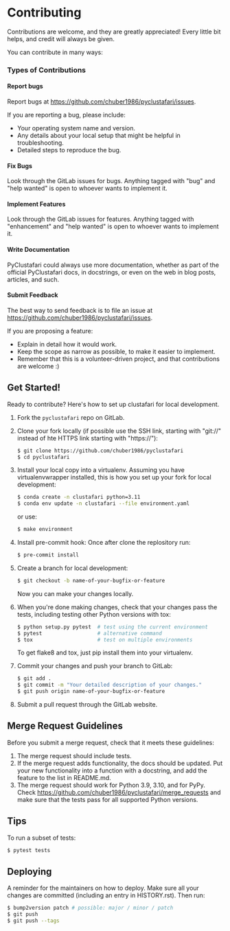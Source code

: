 # Contributing

Contributions are welcome, and they are greatly appreciated! Every little bit helps, and credit will always be given.

You can contribute in many ways:

### Types of Contributions

#### Report bugs

Report bugs at https://github.com/chuber1986/pyclustafari/issues.

If you are reporting a bug, please include:

-   Your operating system name and version.
-   Any details about your local setup that might be helpful in troubleshooting.
-   Detailed steps to reproduce the bug.

#### Fix Bugs

Look through the GitLab issues for bugs. Anything tagged with "bug" and "help wanted" is open to whoever wants to implement it.

#### Implement Features

Look through the GitLab issues for features. Anything tagged with "enhancement" and "help wanted" is open to whoever wants to implement it.

#### Write Documentation

PyClustafari could always use more documentation, whether as part of the official PyClustafari docs, in docstrings, or even on the web in blog posts, articles, and such.

#### Submit Feedback

The best way to send feedback is to file an issue at https://github.com/chuber1986/pyclustafari/issues.

If you are proposing a feature:

-   Explain in detail how it would work.
-   Keep the scope as narrow as possible, to make it easier to implement.
-   Remember that this is a volunteer-driven project, and that contributions are welcome :)

## Get Started!

Ready to contribute? Here's how to set up clustafari for local development.

1. Fork the `pyclustafari` repo on GitLab.
2. Clone your fork locally (if possible use the SSH link, starting with "git://" instead of hte HTTPS link starting with "https://"):
    ```bash
    $ git clone https://github.com/chuber1986/pyclustafari
    $ cd pyclustafari
    ```
3. Install your local copy into a virtualenv. Assuming you have virtualenvwrapper installed, this is how you set up your fork for local development:
    ```bash
    $ conda create -n clustafari python=3.11
    $ conda env update -n clustafari --file environment.yaml
    ```
    or use:
    ```bash
    $ make environment
    ```
4. Install pre-commit hook:
   Once after clone the replository run:

    ```bash
    $ pre-commit install
    ```

5. Create a branch for local development:

    ```bash
    $ git checkout -b name-of-your-bugfix-or-feature
    ```

    Now you can make your changes locally.

6. When you're done making changes, check that your changes pass the tests, including testing other Python versions with tox:

    ```bash
    $ python setup.py pytest  # test using the current environment
    $ pytest                  # alternative command
    $ tox                     # test on multiple environments
    ```

    To get flake8 and tox, just pip install them into your virtualenv.

7. Commit your changes and push your branch to GitLab:

    ```bash
    $ git add .
    $ git commit -m "Your detailed description of your changes."
    $ git push origin name-of-your-bugfix-or-feature
    ```

8. Submit a pull request through the GitLab website.

## Merge Request Guidelines

Before you submit a merge request, check that it meets these guidelines:

1. The merge request should include tests.
2. If the merge request adds functionality, the docs should be updated. Put your new functionality into a function with a docstring, and add the feature to the list in README.md.
3. The merge request should work for Python 3.9, 3.10, and for PyPy. Check https://github.com/chuber1986/pyclustafari/merge_requests and make sure that the tests pass for all supported Python versions.

## Tips

To run a subset of tests:

```bash
$ pytest tests
```

## Deploying

A reminder for the maintainers on how to deploy. Make sure all your changes are committed (including an entry in HISTORY.rst). Then run:

```bash
$ bump2version patch # possible: major / minor / patch
$ git push
$ git push --tags
```
